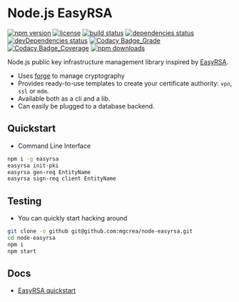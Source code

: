 # Node.js EasyRSA

[![npm version](https://img.shields.io/npm/v/easyrsa.svg)](https://www.npmjs.com/package/easyrsa)
[![license](https://img.shields.io/github/license/mgcrea/node-easyrsa.svg?style=flat)](https://tldrlegal.com/license/mit-license) [![build status](http://img.shields.io/travis/mgcrea/node-easyrsa/master.svg?style=flat)](http://travis-ci.org/mgcrea/node-easyrsa) [![dependencies status](https://img.shields.io/david/mgcrea/node-easyrsa.svg?style=flat)](https://david-dm.org/mgcrea/node-easyrsa) [![devDependencies status](https://img.shields.io/david/dev/mgcrea/node-easyrsa.svg?style=flat)](https://david-dm.org/mgcrea/node-easyrsa#info=devDependencies) [![Codacy Badge_Grade](https://api.codacy.com/project/badge/Grade/99844d4bed38450f9ec9e03650d19954)](https://www.codacy.com/app/olivier_5/node-easyrsa?utm_source=github.com&amp;utm_medium=referral&amp;utm_content=mgcrea/node-easyrsa&amp;utm_campaign=Badge_Grade) [![Codacy Badge_Coverage](https://api.codacy.com/project/badge/Coverage/99844d4bed38450f9ec9e03650d19954)](https://www.codacy.com/app/olivier_5/node-easyrsa?utm_source=github.com&utm_medium=referral&utm_content=mgcrea/node-easyrsa&utm_campaign=Badge_Coverage)
[![npm downloads](https://img.shields.io/npm/dm/easyrsa.svg)](https://www.npmjs.com/package/easyrsa)

Node.js public key infrastructure management library inspired by [EasyRSA](https://github.com/OpenVPN/easy-rsa).

- Uses [forge](https://github.com/digitalbazaar/forge) to manage cryptography
- Provides ready-to-use templates to create your certificate authority: `vpn`, `ssl` or `mdm`.
- Available both as a cli and a lib.
- Can easily be plugged to a database backend.

## Quickstart

- Command Line Interface

```bash
npm i -g easyrsa
easyrsa init-pki
easyrsa gen-req EntityName
easyrsa sign-req client EntityName
```

## Testing

- You can quickly start hacking around

```bash
git clone -o github git@github.com:mgcrea/node-easyrsa.git
cd node-easyrsa
npm i
npm start
```

## Docs

- [EasyRSA quickstart](https://github.com/OpenVPN/easy-rsa/blob/master/README.quickstart.md)
